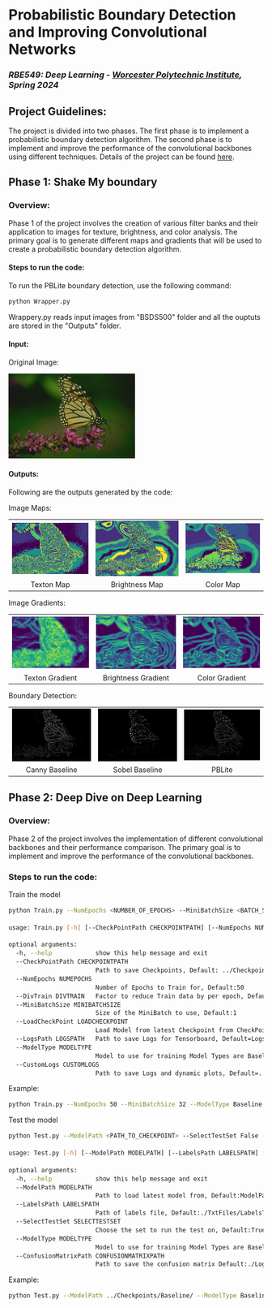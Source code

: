 # Probabilistic Boundary Detection and Improving Convolutional Networks

### *RBE549: Deep Learning - [Worcester Polytechnic Institute](https://www.wpi.edu/), Spring 2024*

## Project Guidelines:
The project is divided into two phases. The first phase is to implement a probabilistic boundary detection algorithm. The second phase is to implement and improve the performance of the convolutional backbones using different techniques.
Details of the project can be found [here](https://rbe549.github.io/spring2024/hw/hw0/).

## Phase 1: Shake My boundary

### Overview:
Phase 1 of the project involves the creation of various filter banks and their application to images for texture, brightness, and color analysis. The primary goal is to generate different maps and gradients that will be used to create a probabilistic boundary detection algorithm.

#### Steps to run the code:

To run the PBLite boundary detection, use the following command:

```bash
python Wrapper.py
```
Wrappery.py reads input images from "BSDS500" folder and all the ouptuts are stored in the "Outputs" folder.

#### Input:
Original Image:
<p align="left">
  <img src="media/phase1_imgs/3.jpg" alt="Original Image" style="width: 250px;"/>

#### Outputs:

Following are the outputs generated by the code:

Image Maps:
<p align="center">
  <table>
    <tr>
      <td> <img src="media/phase1_imgs/texton_map_3.jpg" alt="Image 1" style="width: 250px;"/> </td>
      <td> <img src="media/phase1_imgs/brightness_map_3.jpg" alt="Image 2" style="width: 250px;"/> </td>
      <td> <img src="media/phase1_imgs/color_map_3.jpg" alt="Image 3" style="width: 250px;"/> </td>
    </tr>
    <tr>
      <td align="center">Texton Map</td>
      <td align="center">Brightness Map</td>
      <td align="center">Color Map</td>
    </tr>
  </table>
</p>

Image Gradients:
<p align="center">
  <table>
    <tr>
      <td> <img src="media/phase1_imgs/texton_grad_3.jpg" alt="Image 1" style="width: 250px;"/> </td>
      <td> <img src="media/phase1_imgs/brightness_grad_3.jpg" alt="Image 2" style="width: 250px;"/> </td>
      <td> <img src="media/phase1_imgs/color_grad_3.jpg" alt="Image 3" style="width: 250px;"/> </td>
    </tr>
    <tr>
      <td align="center">Texton Gradient</td>
      <td align="center">Brightness Gradient</td>
      <td align="center">Color Gradient</td>
    </tr>
  </table>
</p>

Boundary Detection:
<p align="center">
  <table>
    <tr>
      <td> <img src="media/phase1_imgs/3_CannyBaseline.png" alt="Image 1" style="width: 250px;"/> </td>
      <td> <img src="media/phase1_imgs/3_SobelBaseline.png" alt="Image 2" style="width: 250px;"/> </td>
      <td> <img src="media/phase1_imgs/pblite_3.jpg" alt="Image 3" style="width: 250px;"/> </td>
    </tr>
    <tr>
      <td align="center">Canny Baseline</td>
      <td align="center">Sobel Baseline</td>
      <td align="center">PBLite</td>
    </tr>
  </table>
</p>



## Phase 2: Deep Dive on Deep Learning

### Overview:
Phase 2 of the project involves the implementation of different convolutional backbones and their performance comparison. The primary goal is to implement and improve the performance of the convolutional backbones.

### Steps to run the code:

Train the model

```bash
python Train.py --NumEpochs <NUMBER_OF_EPOCHS> --MiniBatchSize <BATCH_SIZE> --ModelType <MODEL_TYPE> --CustomLogs <PATH_TO_CUSTOMLOGS>

usage: Train.py [-h] [--CheckPointPath CHECKPOINTPATH] [--NumEpochs NUMEPOCHS] [--DivTrain DIVTRAIN] [--MiniBatchSize MINIBATCHSIZE] [--LoadCheckPoint LOADCHECKPOINT] [--LogsPath LOGSPATH] [--ModelType MODELTYPE] [--CustomLogs CUSTOMLOGS]

optional arguments:
  -h, --help            show this help message and exit
  --CheckPointPath CHECKPOINTPATH
                        Path to save Checkpoints, Default: ../Checkpoints/
  --NumEpochs NUMEPOCHS
                        Number of Epochs to Train for, Default:50
  --DivTrain DIVTRAIN   Factor to reduce Train data by per epoch, Default:1
  --MiniBatchSize MINIBATCHSIZE
                        Size of the MiniBatch to use, Default:1
  --LoadCheckPoint LOADCHECKPOINT
                        Load Model from latest Checkpoint from CheckPointsPath?, Default:0
  --LogsPath LOGSPATH   Path to save Logs for Tensorboard, Default=Logs/
  --ModelType MODELTYPE
                        Model to use for training Model Types are Baseline, BatchNorm, ResNet, ResNeXt, DenseNet, Default:Baseline
  --CustomLogs CUSTOMLOGS
                        Path to save Logs and dynamic plots, Default=../Logs
```

Example:
```bash
python Train.py --NumEpochs 50 --MiniBatchSize 32 --ModelType Baseline --CustomLogs ../Logs
```

Test the model

```bash
python Test.py --ModelPath <PATH_TO_CHECKPOINT> --SelectTestSet False --ModelType Baseline

usage: Test.py [-h] [--ModelPath MODELPATH] [--LabelsPath LABELSPATH] [--SelectTestSet SELECTTESTSET] [--ModelType MODELTYPE] [--ConfusionMatrixPath CONFUSIONMATRIXPATH]

optional arguments:
  -h, --help            show this help message and exit
  --ModelPath MODELPATH
                        Path to load latest model from, Default:ModelPath
  --LabelsPath LABELSPATH
                        Path of labels file, Default:./TxtFiles/LabelsTest.txt
  --SelectTestSet SELECTTESTSET
                        Choose the set to run the test on, Default:True
  --ModelType MODELTYPE
                        Model to use for training Model Types are Baseline, BatchNorm, ResNet, ResNeXt, DenseNet, Default:Baseline
  --ConfusionMatrixPath CONFUSIONMATRIXPATH
                        Path to save the confusion matrix Default:./Logs
```

Example:
```bash
python Test.py --ModelPath ../Checkpoints/Baseline/ --ModelType Baseline
```
